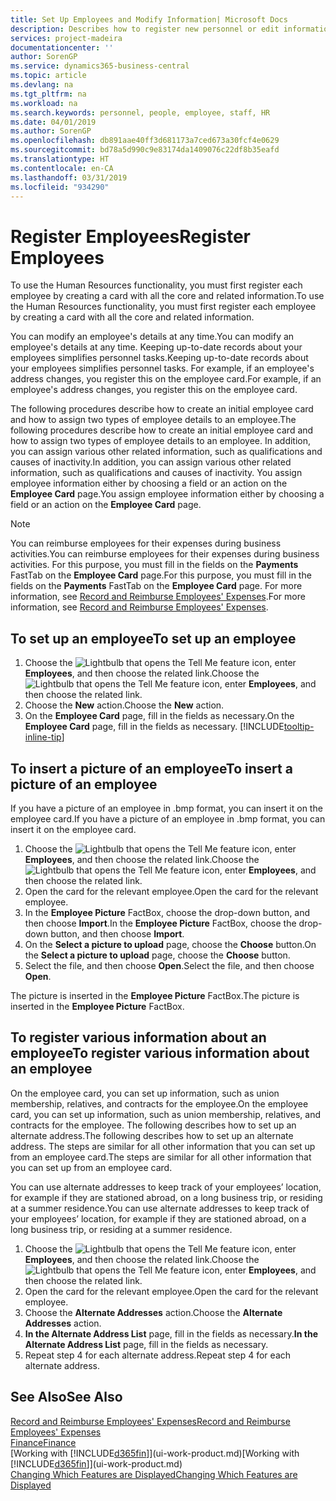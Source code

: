 ```yaml
---
title: Set Up Employees and Modify Information| Microsoft Docs
description: Describes how to register new personnel or edit information for existing staff.
services: project-madeira
documentationcenter: ''
author: SorenGP
ms.service: dynamics365-business-central
ms.topic: article
ms.devlang: na
ms.tgt_pltfrm: na
ms.workload: na
ms.search.keywords: personnel, people, employee, staff, HR
ms.date: 04/01/2019
ms.author: SorenGP
ms.openlocfilehash: db891aae40ff3d681173a7ced673a30fcf4e0629
ms.sourcegitcommit: bd78a5d990c9e83174da1409076c22df8b35eafd
ms.translationtype: HT
ms.contentlocale: en-CA
ms.lasthandoff: 03/31/2019
ms.locfileid: "934290"
---
```

# <a name="register-employees"></a><span data-ttu-id="db2fd-103">Register Employees</span><span class="sxs-lookup"><span data-stu-id="db2fd-103">Register Employees</span></span>
<span data-ttu-id="db2fd-104">To use the Human Resources functionality, you must first register each employee by creating a card with all the core and related information.</span><span class="sxs-lookup"><span data-stu-id="db2fd-104">To use the Human Resources functionality, you must first register each employee by creating a card with all the core and related information.</span></span>

<span data-ttu-id="db2fd-105">You can modify an employee's details at any time.</span><span class="sxs-lookup"><span data-stu-id="db2fd-105">You can modify an employee's details at any time.</span></span> <span data-ttu-id="db2fd-106">Keeping up-to-date records about your employees simplifies personnel tasks.</span><span class="sxs-lookup"><span data-stu-id="db2fd-106">Keeping up-to-date records about your employees simplifies personnel tasks.</span></span> <span data-ttu-id="db2fd-107">For example, if an employee's address changes, you register this on the employee card.</span><span class="sxs-lookup"><span data-stu-id="db2fd-107">For example, if an employee's address changes, you register this on the employee card.</span></span>

<span data-ttu-id="db2fd-108">The following procedures describe how to create an initial employee card and how to assign two types of employee details to an employee.</span><span class="sxs-lookup"><span data-stu-id="db2fd-108">The following procedures describe how to create an initial employee card and how to assign two types of employee details to an employee.</span></span> <span data-ttu-id="db2fd-109">In addition, you can assign various other related information, such as qualifications and causes of inactivity.</span><span class="sxs-lookup"><span data-stu-id="db2fd-109">In addition, you can assign various other related information, such as qualifications and causes of inactivity.</span></span> <span data-ttu-id="db2fd-110">You assign employee information either by choosing a field or an action on the **Employee Card** page.</span><span class="sxs-lookup"><span data-stu-id="db2fd-110">You assign employee information either by choosing a field or an action on the **Employee Card** page.</span></span>

> [!NOTE]  
> <span data-ttu-id="db2fd-111">You can reimburse employees for their expenses during business activities.</span><span class="sxs-lookup"><span data-stu-id="db2fd-111">You can reimburse employees for their expenses during business activities.</span></span> <span data-ttu-id="db2fd-112">For this purpose, you must fill in the fields on the **Payments** FastTab on the **Employee Card** page.</span><span class="sxs-lookup"><span data-stu-id="db2fd-112">For this purpose, you must fill in the fields on the **Payments** FastTab on the **Employee Card** page.</span></span> <span data-ttu-id="db2fd-113">For more information, see [Record and Reimburse Employees' Expenses](finance-how-record-reimburse-employee-expenses.md).</span><span class="sxs-lookup"><span data-stu-id="db2fd-113">For more information, see [Record and Reimburse Employees' Expenses](finance-how-record-reimburse-employee-expenses.md).</span></span>

## <a name="to-set-up-an-employee"></a><span data-ttu-id="db2fd-114">To set up an employee</span><span class="sxs-lookup"><span data-stu-id="db2fd-114">To set up an employee</span></span>
1. <span data-ttu-id="db2fd-115">Choose the ![Lightbulb that opens the Tell Me feature](media/ui-search/search_small.png "Tell me what you want to do") icon, enter **Employees**, and then choose the related link.</span><span class="sxs-lookup"><span data-stu-id="db2fd-115">Choose the ![Lightbulb that opens the Tell Me feature](media/ui-search/search_small.png "Tell me what you want to do") icon, enter **Employees**, and then choose the related link.</span></span>
2. <span data-ttu-id="db2fd-116">Choose the **New** action.</span><span class="sxs-lookup"><span data-stu-id="db2fd-116">Choose the **New** action.</span></span>
3. <span data-ttu-id="db2fd-117">On the **Employee Card** page, fill in the fields as necessary.</span><span class="sxs-lookup"><span data-stu-id="db2fd-117">On the **Employee Card** page, fill in the fields as necessary.</span></span> [!INCLUDE[tooltip-inline-tip](includes/tooltip-inline-tip_md.md)]

## <a name="to-insert-a-picture-of-an-employee"></a><span data-ttu-id="db2fd-118">To insert a picture of an employee</span><span class="sxs-lookup"><span data-stu-id="db2fd-118">To insert a picture of an employee</span></span>
<span data-ttu-id="db2fd-119">If you have a picture of an employee in .bmp format, you can insert it on the employee card.</span><span class="sxs-lookup"><span data-stu-id="db2fd-119">If you have a picture of an employee in .bmp format, you can insert it on the employee card.</span></span>

1. <span data-ttu-id="db2fd-120">Choose the ![Lightbulb that opens the Tell Me feature](media/ui-search/search_small.png "Tell me what you want to do") icon, enter **Employees**, and then choose the related link.</span><span class="sxs-lookup"><span data-stu-id="db2fd-120">Choose the ![Lightbulb that opens the Tell Me feature](media/ui-search/search_small.png "Tell me what you want to do") icon, enter **Employees**, and then choose the related link.</span></span>
2. <span data-ttu-id="db2fd-121">Open the card for the relevant employee.</span><span class="sxs-lookup"><span data-stu-id="db2fd-121">Open the card for the relevant employee.</span></span>
3. <span data-ttu-id="db2fd-122">In the **Employee Picture** FactBox, choose the drop-down button, and then choose **Import**.</span><span class="sxs-lookup"><span data-stu-id="db2fd-122">In the **Employee Picture** FactBox, choose the drop-down button, and then choose **Import**.</span></span>
4. <span data-ttu-id="db2fd-123">On the **Select a picture to upload** page, choose the **Choose** button.</span><span class="sxs-lookup"><span data-stu-id="db2fd-123">On the **Select a picture to upload** page, choose the **Choose** button.</span></span>
5. <span data-ttu-id="db2fd-124">Select the file, and then choose **Open**.</span><span class="sxs-lookup"><span data-stu-id="db2fd-124">Select the file, and then choose **Open**.</span></span>

<span data-ttu-id="db2fd-125">The picture is inserted in the **Employee Picture** FactBox.</span><span class="sxs-lookup"><span data-stu-id="db2fd-125">The picture is inserted in the **Employee Picture** FactBox.</span></span>

## <a name="to-register-various-information-about-an-employee"></a><span data-ttu-id="db2fd-126">To register various information about an employee</span><span class="sxs-lookup"><span data-stu-id="db2fd-126">To register various information about an employee</span></span>
<span data-ttu-id="db2fd-127">On the employee card, you can set up information, such as union membership, relatives, and contracts for the employee.</span><span class="sxs-lookup"><span data-stu-id="db2fd-127">On the employee card, you can set up information, such as union membership, relatives, and contracts for the employee.</span></span> <span data-ttu-id="db2fd-128">The following describes how to set up an alternate address.</span><span class="sxs-lookup"><span data-stu-id="db2fd-128">The following describes how to set up an alternate address.</span></span> <span data-ttu-id="db2fd-129">The steps are similar for all other information that you can set up from an employee card.</span><span class="sxs-lookup"><span data-stu-id="db2fd-129">The steps are similar for all other information that you can set up from an employee card.</span></span>

<span data-ttu-id="db2fd-130">You can use alternate addresses to keep track of your employees’ location, for example if they are stationed abroad, on a long business trip, or residing at a summer residence.</span><span class="sxs-lookup"><span data-stu-id="db2fd-130">You can use alternate addresses to keep track of your employees’ location, for example if they are stationed abroad, on a long business trip, or residing at a summer residence.</span></span>

1. <span data-ttu-id="db2fd-131">Choose the ![Lightbulb that opens the Tell Me feature](media/ui-search/search_small.png "Tell me what you want to do") icon, enter **Employees**, and then choose the related link.</span><span class="sxs-lookup"><span data-stu-id="db2fd-131">Choose the ![Lightbulb that opens the Tell Me feature](media/ui-search/search_small.png "Tell me what you want to do") icon, enter **Employees**, and then choose the related link.</span></span>
2. <span data-ttu-id="db2fd-132">Open the card for the relevant employee.</span><span class="sxs-lookup"><span data-stu-id="db2fd-132">Open the card for the relevant employee.</span></span>
3. <span data-ttu-id="db2fd-133">Choose the **Alternate Addresses** action.</span><span class="sxs-lookup"><span data-stu-id="db2fd-133">Choose the **Alternate Addresses** action.</span></span>
4. <span data-ttu-id="db2fd-134">**In the Alternate Address List** page, fill in the fields as necessary.</span><span class="sxs-lookup"><span data-stu-id="db2fd-134">**In the Alternate Address List** page, fill in the fields as necessary.</span></span>
5. <span data-ttu-id="db2fd-135">Repeat step 4 for each alternate address.</span><span class="sxs-lookup"><span data-stu-id="db2fd-135">Repeat step 4 for each alternate address.</span></span>

## <a name="see-also"></a><span data-ttu-id="db2fd-136">See Also</span><span class="sxs-lookup"><span data-stu-id="db2fd-136">See Also</span></span>
[<span data-ttu-id="db2fd-137">Record and Reimburse Employees' Expenses</span><span class="sxs-lookup"><span data-stu-id="db2fd-137">Record and Reimburse Employees' Expenses</span></span>](finance-how-record-reimburse-employee-expenses.md)  
[<span data-ttu-id="db2fd-138">Finance</span><span class="sxs-lookup"><span data-stu-id="db2fd-138">Finance</span></span>](finance.md)  
<span data-ttu-id="db2fd-139">[Working with [!INCLUDE[d365fin](includes/d365fin_md.md)]](ui-work-product.md)</span><span class="sxs-lookup"><span data-stu-id="db2fd-139">[Working with [!INCLUDE[d365fin](includes/d365fin_md.md)]](ui-work-product.md)</span></span>  
[<span data-ttu-id="db2fd-140">Changing Which Features are Displayed</span><span class="sxs-lookup"><span data-stu-id="db2fd-140">Changing Which Features are Displayed</span></span>](ui-experiences.md)
